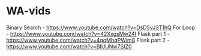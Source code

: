 # WA-vids
Binary Search - https://www.youtube.com/watch?v=DsD5vJ3T1hQ
For Loop - https://www.youtube.com/watch?v=42XxgsMw24I
Flask part 1 - https://www.youtube.com/watch?v=4qqMbqPWim8
Flask part 2 - https://www.youtube.com/watch?v=BIUUNw7SIZ0

